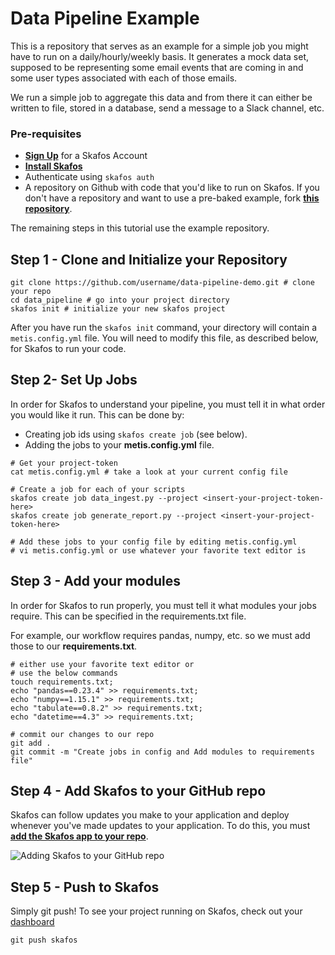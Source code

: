 # Data Pipeline Example
This is a repository that serves as an example for a simple job you might have to run on a daily/hourly/weekly basis. It generates a mock data set, supposed to be representing some email events that are coming in and some user types associated with each of those emails.

We run a simple job to aggregate this data and from there it can either be written to file, stored in a database, send a message to a Slack channel, etc.

### Pre-requisites
- [**Sign Up**](https://dashboard.metismachine.io/sign-up) for a Skafos Account
- [**Install Skafos**](https://docs.metismachine.io/docs/installation)
- Authenticate using `skafos auth`
- A repository on Github with code that you'd like to run on Skafos. If you don't have a repository and want to use a pre-baked example, fork [**this repository**](https://github.com/griffinwalkerMM/data_pipeline).

The remaining steps in this tutorial use the example repository. 

## Step 1 - Clone and Initialize your Repository
```shell
git clone https://github.com/username/data-pipeline-demo.git # clone your repo
cd data_pipeline # go into your project directory
skafos init # initialize your new skafos project
```

After you have run the `skafos init` command, your directory will contain a `metis.config.yml` file. You will need to modify this file, as described below, for Skafos to run your code. 

## Step 2- Set Up Jobs
In order for Skafos to understand your pipeline, you must tell it in what order you would like it run. 
This can be done by: 
- Creating job ids using `skafos create job` (see below).
- Adding the jobs to your **metis.config.yml** file.

```shell
# Get your project-token
cat metis.config.yml # take a look at your current config file

# Create a job for each of your scripts
skafos create job data_ingest.py --project <insert-your-project-token-here>
skafos create job generate_report.py --project <insert-your-project-token-here>

# Add these jobs to your config file by editing metis.config.yml
# vi metis.config.yml or use whatever your favorite text editor is 

```
## Step 3 - Add your modules
In order for Skafos to run properly, you must tell it what modules your jobs require. This can be specified in the requirements.txt file. 

For example, our workflow requires pandas, numpy, etc. so we must add those to our **requirements.txt**.

```shell
# either use your favorite text editor or
# use the below commands
touch requirements.txt;
echo "pandas==0.23.4" >> requirements.txt;
echo "numpy==1.15.1" >> requirements.txt;
echo "tabulate==0.8.2" >> requirements.txt;
echo "datetime==4.3" >> requirements.txt;

# commit our changes to our repo
git add .
git commit -m "Create jobs in config and Add modules to requirements file"
```

## Step 4 - Add Skafos to your GitHub repo
Skafos can follow updates you make to your application and deploy whenever you've made updates to your application. To do this, you must [**add the Skafos app to your repo**](https://github.com/apps/skafos).

![Adding Skafos to your GitHub repo](https://files.readme.io/86869d1-Screenshot_from_2018-11-07_16-29-58.png)

## Step 5 - Push to Skafos
Simply git push! To see your project running on Skafos, check out your [dashboard](https://dashboard.metismachine.io/)
```shell
git push skafos
```

